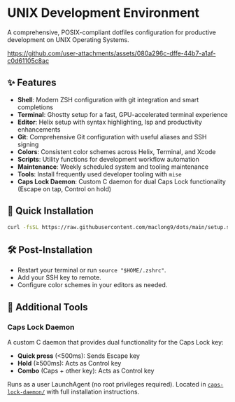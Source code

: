 # UNIX Development Environment

A comprehensive, POSIX-compliant dotfiles configuration for productive development on UNIX Operating Systems.

https://github.com/user-attachments/assets/080a296c-dffe-44b7-a1af-c0d61105c8ac

## ✨ Features

- **Shell**: Modern ZSH configuration with git integration and smart completions
- **Terminal**: Ghostty setup for a fast, GPU-accelerated terminal experience
- **Editor**: Helix setup with syntax highlighting, lsp and productivity enhancements
- **Git**: Comprehensive Git configuration with useful aliases and SSH signing
- **Colors**: Consistent color schemes across Helix, Terminal, and Xcode
- **Scripts**: Utility functions for development workflow automation
- **Maintenance**: Weekly scheduled system and tooling maintenance
- **Tools**: Install frequently used developer tooling with `mise`
- **Caps Lock Daemon**: Custom C daemon for dual Caps Lock functionality (Escape on tap, Control on hold)

## 🚀 Quick Installation

```sh
curl -fsSL https://raw.githubusercontent.com/maclong9/dots/main/setup.sh | sh
```

## 🛠 Post-Installation

- Restart your terminal or run `source "$HOME/.zshrc"`.
- Add your SSH key to remote.
- Configure color schemes in your editors as needed.

## 🔧 Additional Tools

### Caps Lock Daemon

A custom C daemon that provides dual functionality for the Caps Lock key:
- **Quick press** (<500ms): Sends Escape key
- **Hold** (≥500ms): Acts as Control key
- **Combo** (Caps + other key): Acts as Control key

Runs as a user LaunchAgent (no root privileges required). Located in [`caps-lock-daemon/`](caps-lock-daemon/) with full installation instructions.
